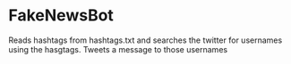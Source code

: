 # FakeNewsBot
Reads hashtags from hashtags.txt and searches the twitter for usernames using the hasgtags.
Tweets a message to those usernames
